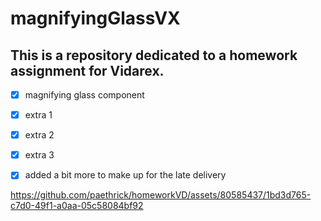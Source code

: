 # magnifyingGlassVX
## This is a repository dedicated to a homework assignment for Vidarex.

- [x] magnifying glass component
- [x] extra 1
- [x] extra 2
- [x] extra 3
- [x] added a bit more to make up for the late delivery





https://github.com/paethrick/homeworkVD/assets/80585437/1bd3d765-c7d0-49f1-a0aa-05c58084bf92



